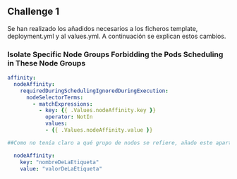 ## Challenge 1

Se han realizado los añadidos necesarios a los ficheros template, deployment.yml y al values.yml. A continuación se explican estos cambios.

### Isolate Specific Node Groups Forbidding the Pods Scheduling in These Node Groups

```yaml
affinity:
  nodeAffinity:
    requiredDuringSchedulingIgnoredDuringExecution:
      nodeSelectorTerms:
        - matchExpressions:
          - key: {{ .Values.nodeAffinity.key }}
            operator: NotIn
            values:
            - {{ .Values.nodeAffinity.value }}

##Como no tenía claro a qué grupo de nodos se refiere, añado este apartado en la template “deployment.yaml”, para poder añadir en “values.yaml” el grupo de nodos a evitar.

  nodeAffinity:
    key: "nombreDeLaEtiqueta"
    value: "valorDeLaEtiqueta"

